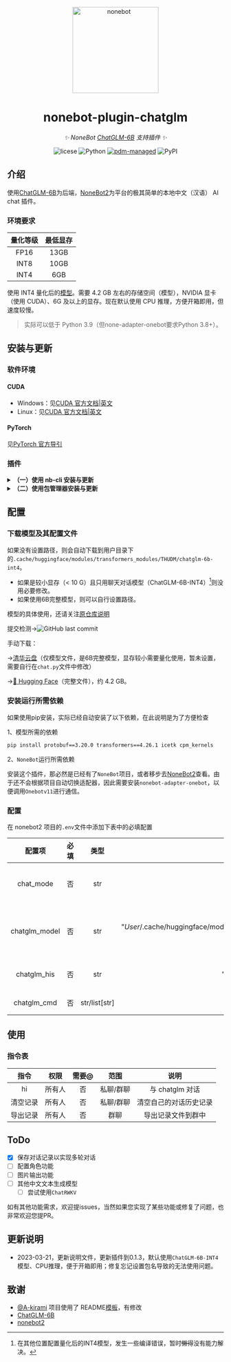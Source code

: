 <p align="center">
  <a href="https://v2.nonebot.dev/"><img src="https://v2.nonebot.dev/logo.png" width="200" height="200" alt="nonebot"></a>
</p>

<div align="center">

# nonebot-plugin-chatglm

_✨ NoneBot [ChatGLM-6B](https://github.com/THUDM/ChatGLM-6B) 支持插件 ✨_

![licese](https://img.shields.io/github/license/DaoMingze/zhukebot)
![Python](https://img.shields.io/badge/python-3.9+-blue)
[![pdm-managed](https://img.shields.io/badge/pdm-managed-blueviolet)](https://pdm.fming.dev)
![PyPI](https://img.shields.io/pypi/v/nonebot_plugin_chatglm)

</div>

## 介绍

使用[ChatGLM-6B](https://github.com/THUDM/ChatGLM-6B)为后端，[NoneBot2](https://github.com/nonebot/nonebot2)为平台的极其简单的本地中文（汉语） AI chat 插件。

### 环境要求

| 量化等级 | 最低显存 |
| :------: | :------: |
|   FP16   |   13GB   |
|   INT8   |   10GB   |
|   INT4   |   6GB    |

使用 INT4 量化后的[模型](https://huggingface.co/THUDM/chatglm-6b-int4)。需要 4.2 GB 左右的存储空间（模型），NVIDIA 显卡（使用 CUDA）、6G 及以上的显存。现在默认使用 CPU 推理，方便开箱即用，但速度较慢。

> 实际可以低于 Python 3.9（但none-adapter-onebot要求Python 3.8+）。

## 安装与更新

### 软件环境

#### CUDA

- Windows：见[CUDA 官方文档|英文](https://docs.nvidia.com/cuda/cuda-installation-guide-microsoft-windows/index.html)
- Linux：见[CUDA 官方文档|英文](https://docs.nvidia.com/cuda/cuda-installation-guide-linux/index.html)

#### PyTorch

见[PyTorch 官方导引](https://pytorch.org/get-started/locally/)

### 插件

<details>
<summary><b>（一）使用 nb-cli 安装与更新</b></summary>

在 nonebot2 项目的根目录下打开命令行, 输入以下指令即可安装

```bash
nb plugin install nonebot-plugin-chatglm --upgrade
```

</details>

<details>

<summary><b>（二）使用包管理器安装与更新</b></summary>
1、在 nonebot2 项目的插件目录下, 打开命令行, 根据你使用的包管理器, 输入相应的安装命令：
<details>
<summary>pip</summary>

```bash
pip install nonebot-plugin-chatglm
```

</details>
<details>
<summary>pdm</summary>

```bash
pdm add nonebot-plugin-chatglm
```

</details>
<details>
<summary>poetry</summary>

```bash
poetry add nonebot-plugin-chatglm
```

</details>
<details>
<summary>conda</summary>

```bash
conda install nonebot-plugin-chatglm
```

</details>

2、打开 nonebot2 项目根目录下的 `pyproject.toml` 文件, 在 `[tool.nonebot]` 部分追加写入

```toml
plugins = ["nonebot_plugin_chatglm"]
```

</details>

## 配置

### 下载模型及其配置文件

如果没有设置路径，则会自动下载到用户目录下的`.cache/huggingface/modules/transformers_modules/THUDM/chatglm-6b-int4`。

- 如果是较小显存（< 10 G）且只用聊天对话模型（ChatGLM-6B-INT4）[^1]则没用必要修改。
- 如果使用6B完整模型，则可以自行设置路径。

模型的具体使用，还请关注[原仓库说明](https://github.com/THUDM/ChatGLM-6B)

提交检测→![GitHub last commit](https://img.shields.io/github/last-commit/THUDM/ChatGLM-6B?style=flat-square)

[^1]: 在其他位置配置量化后的INT4模型，发生一些编译错误，暂时~~懒得~~没有能力解决。

手动下载：

→[清华云盘](https://cloud.tsinghua.edu.cn/d/fb9f16d6dc8f482596c2/)（仅模型文件，是6B完整模型，显存较小需要量化使用，暂未设置，需要自行在`chat.py`文件中修改）

→[🤗 Hugging Face](https://huggingface.co/THUDM/chatglm-6b-int4)（完整文件），约 4.2 GB。


### 安装运行所需依赖

如果使用pip安装，实际已经自动安装了以下依赖，在此说明是为了方便检查

1、模型所需的依赖

```bash
pip install protobuf==3.20.0 transformers==4.26.1 icetk cpm_kernels
```

2、`NoneBot`运行所需依赖

安装这个插件，那必然是已经有了`NoneBot`项目，或者移步去[NoneBot2](https://github.com/nonebot/nonebot2)查看。由于还不会根据项目自动切换适配器，因此需要安装`nonebot-adapter-onebot`，以便调用`Onebotv11`进行通信。

### 配置

在 nonebot2 项目的`.env`文件中添加下表中的必填配置

|    配置项     | 必填 |     类型      |                                     默认值                                      |             说明             |
| :-----------: | :--: | :-----------: | :-----------------------------------------------------------------------------: | :--------------------------: |
|   chat_mode   |  否  |      str      |                                       cpu                                       |    运行模式，cuda 或 cpu     |
| chatglm_model |  否  |      str      | "$User$/.cache/huggingface/modules/transformers_modules/THUDM/chatglm-6b-int4/" | chatglm 模型及其配置文档路径 |
|  chatglm_his  |  否  |      str      |                                "./data/history/"                                |       历史记录保存路径       |
|  chatglm_cmd  |  否  | str/list[str] |                                      "hi"                                       |           对话命令           |

## 使用

### 指令表

| 指令 |  权限  | 需要@ |   范围    |      说明       |
| :--: | :----: | :---: | :-------: | :-------------: |
|  hi  | 所有人 |  否   | 私聊/群聊 | 与 chatglm 对话 |
| 清空记录 | 所有人 | 否 | 私聊/群聊 | 清空自己的对话历史记录 |
| 导出记录 | 所有人 | 否 | 群聊 | 导出记录文件到群中|

## ToDo

- [x] 保存对话记录以实现多轮对话
- [ ] 配置角色功能
- [ ] 图片输出功能
- [ ] 其他中文文本生成模型
  - [ ] 尝试使用`ChatRWKV`

如有其他功能需求，欢迎提issues，当然如果您实现了某些功能或修复了问题，也非常欢迎您提PR。

## 更新说明

- 2023-03-21，更新说明文件，更新插件到0.1.3，默认使用`ChatGLM-6B-INT4`模型、CPU推理，便于开箱即用；修复忘记设置包名导致的无法使用问题。

## 致谢

- [@A-kirami](https://github.com/A-kirami) 项目使用了 README[模板](https://github.com/A-kirami/nonebot-plugin-template)，有修改
- [ChatGLM-6B](https://github.com/THUDM/ChatGLM-6B)
- [nonebot2](https://github.com/nonebot/nonebot2)
